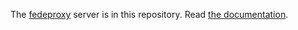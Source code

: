 The [fedeproxy](https://fedeproxy.eu) server is in this repository. Read [the documentation](http://fedeproxy.readthedocs.io/).

